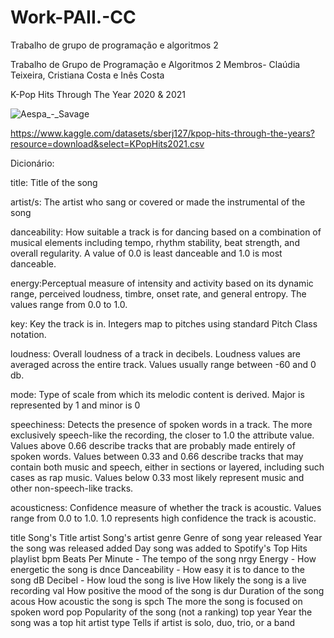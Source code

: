 # Work-PAII.-CC
Trabalho de grupo de programação e algoritmos 2
 
 Trabalho de Grupo de Programação e Algoritmos 2
 Membros- Claúdia Teixeira, Cristiana Costa e Inês Costa 
 
 K-Pop Hits Through The Year 2020 & 2021

 ![Aespa_-_Savage](https://user-images.githubusercontent.com/104781648/172174382-c09c8061-5fbf-4efd-b537-ce211641fcee.jpeg)

 https://www.kaggle.com/datasets/sberj127/kpop-hits-through-the-years?resource=download&select=KPopHits2021.csv
 
 Dicionário: 
 
 title: Title of the song
 
 artist/s: The artist who sang or covered or made the instrumental of the song
 
danceability: How suitable a track is for dancing based on a combination of musical elements including tempo, rhythm stability, beat strength, and overall regularity. A value of 0.0 is least danceable and 1.0 is most danceable.

energy:Perceptual measure of intensity and activity based on its dynamic range, perceived loudness, timbre, onset rate, and general entropy. The values range from 0.0 to 1.0.

key: Key the track is in. Integers map to pitches using standard Pitch Class notation.

loudness: Overall loudness of a track in decibels. Loudness values are averaged across the entire track. Values usually range between -60 and 0 db.

mode: Type of scale from which its melodic content is derived. Major is represented by 1 and minor is 0

speechiness: Detects the presence of spoken words in a track. The more exclusively speech-like the recording, the closer to 1.0 the attribute value. Values above 0.66 describe tracks that are probably made entirely of spoken words. Values between 0.33 and 0.66 describe tracks that may contain both music and speech, either in sections or layered, including such cases as rap music. Values below 0.33 most likely represent music and other non-speech-like tracks.

acousticness: Confidence measure of whether the track is acoustic. Values range from 0.0 to 1.0. 1.0 represents high confidence the track is acoustic.

title	Song's Title
artist	Song's artist
genre	Genre of song
year released	Year the song was released
added	Day song was added to Spotify's Top Hits playlist
bpm	Beats Per Minute - The tempo of the song
nrgy	Energy - How energetic the song is
dnce	Danceability - How easy it is to dance to the song
dB	Decibel - How loud the song is
live	How likely the song is a live recording
val	How positive the mood of the song is
dur	Duration of the song
acous	How acoustic the song is
spch	The more the song is focused on spoken word
pop	Popularity of the song (not a ranking)
top year	Year the song was a top hit
artist type	Tells if artist is solo, duo, trio, or a band










